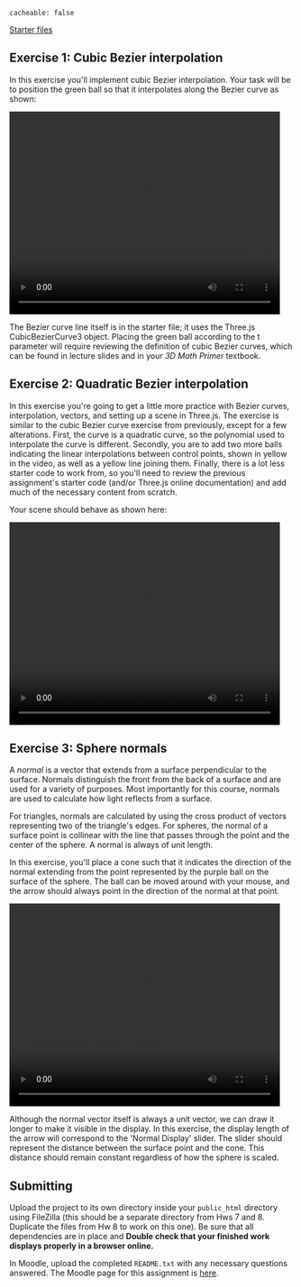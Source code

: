```
cacheable: false
```

[Starter files](/~tmullen/secure/f17cg/cs315-hw9.zip)


## Exercise 1: Cubic Bezier interpolation

In this exercise you'll implement cubic Bezier interpolation. Your task will be to position the green ball so that it interpolates along the Bezier curve as shown:

<video width="480" height="360" controls>
  <source src="/~tmullen/images/cg/bezier.ogv" type="video/ogg;" codecs="theora, vorbis">
Your browser does not support the video tag.
</video>

The Bezier curve line itself is in the starter file; it uses the Three.js CubicBezierCurve3 object. Placing the green ball according to the t parameter will require reviewing the definition of cubic Bezier curves, which can be found in lecture slides and in your *3D Math Primer* textbook. 


## Exercise 2: Quadratic Bezier interpolation

In this exercise you're going to get a little more practice with Bezier curves, interpolation, vectors, and setting up a scene in Three.js. The exercise is similar to the cubic Bezier curve exercise from previously, except for a few alterations. First, the curve is a quadratic curve, so the polynomial used to interpolate the curve is different. Secondly, you are to add two more balls indicating the linear interpolations between control points, shown in yellow in the video, as well as a yellow line joining them. Finally, there is a lot less starter code to work from, so you'll need to review the previous assignment's starter code (and/or Three.js online documentation) and add much of the necessary content from scratch.  

Your scene should behave as shown here:

<video width="480" height="360" controls>
  <source src="/~tmullen/images/cg/quadraticBezier.ogv" type="video/ogg;" codecs="theora, vorbis">
Your browser does not support the video tag.
</video>

## Exercise 3: Sphere normals

A *normal* is a vector that extends from a surface perpendicular to the surface. Normals distinguish the front from the back of a surface and are used for a variety of purposes. Most importantly for this course, normals are used to calculate how light reflects from a surface. 

For triangles, normals are calculated by using the cross product of vectors representing two of the triangle's edges. For spheres, the normal of a surface point is collinear with the line that passes through the point and the center of the sphere. A normal is always of unit length. 

In this exercise, you'll place a cone such that it indicates the direction of the normal extending from the point represented by the purple ball on the surface of the sphere. The ball can be moved around with your mouse, and the arrow should always point in the direction of the normal at that point. 

<video width="480" height="360" controls>
  <source src="/~tmullen/images/cg/sphereNormal.ogv" type="video/ogg;" codecs="theora, vorbis">
Your browser does not support the video tag.
</video>

Although the normal vector itself is always a unit vector, we can draw it longer to make it visible in the display. In this exercise, the display length of the arrow will correspond to the 'Normal Display' slider. The slider should represent the distance between the surface point and the cone. This distance should remain constant regardless of how the sphere is scaled. 


## Submitting

Upload the project to its own directory inside your `public_html` directory using FileZilla (this should be a separate directory from Hws 7 and 8. Duplicate the files from  Hw 8 to work on this one). Be sure that all dependencies are in place and **Double check that your finished work displays properly in a browser online.** 

In Moodle, upload the completed `README.txt` with any necessary questions answered.
The Moodle page for this assignment is [here](https://moodle.pugetsound.edu/moodle/mod/assign/view.php?id=407325).